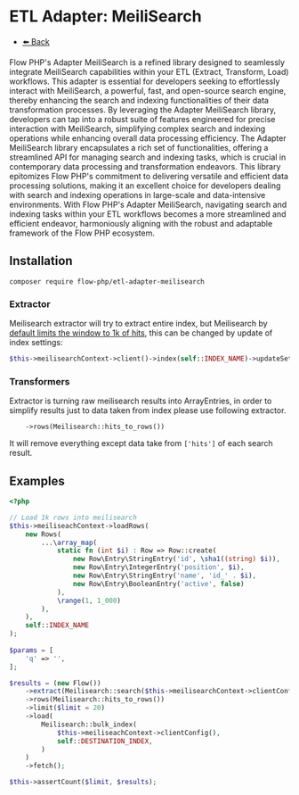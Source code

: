 # ETL Adapter: MeiliSearch

- [⬅️️ Back](../../introduction.md)

Flow PHP's Adapter MeiliSearch is a refined library designed to seamlessly integrate MeiliSearch capabilities within
your ETL (Extract, Transform, Load) workflows. This adapter is essential for developers seeking to effortlessly interact
with MeiliSearch, a powerful, fast, and open-source search engine, thereby enhancing the search and indexing
functionalities of their data transformation processes. By leveraging the Adapter MeiliSearch library, developers can
tap into a robust suite of features engineered for precise interaction with MeiliSearch, simplifying complex search and
indexing operations while enhancing overall data processing efficiency. The Adapter MeiliSearch library encapsulates a
rich set of functionalities, offering a streamlined API for managing search and indexing tasks, which is crucial in
contemporary data processing and transformation endeavors. This library epitomizes Flow PHP's commitment to delivering
versatile and efficient data processing solutions, making it an excellent choice for developers dealing with search and
indexing operations in large-scale and data-intensive environments. With Flow PHP's Adapter MeiliSearch, navigating
search and indexing tasks within your ETL workflows becomes a more streamlined and efficient endeavor, harmoniously
aligning with the robust and adaptable framework of the Flow PHP ecosystem.

## Installation

```
composer require flow-php/etl-adapter-meilisearch
```

### Extractor

Meilisearch extractor will try to extract entire index, but Meilisearch by [default limits the window
to 1k of hits](https://www.meilisearch.com/docs/reference/api/settings#pagination), this can be changed by update
of index settings:
```php
$this->meilisearchContext->client()->index(self::INDEX_NAME)->updateSettings(['pagination' => ['maxTotalHits' => 10000]]);
```

### Transformers

Extractor is turning raw meilisearch results into ArrayEntries,
in order to simplify results just to data taken from index please use following extractor.

```
    ->rows(Meilisearch::hits_to_rows())
```

It will remove everything except data take from `['hits']` of each search result.

## Examples

```php 
<?php

// Load 1k rows into meilisearch
$this->meiliseachContext->loadRows(
    new Rows(
        ...\array_map(
            static fn (int $i) : Row => Row::create(
                new Row\Entry\StringEntry('id', \sha1((string) $i)),
                new Row\Entry\IntegerEntry('position', $i),
                new Row\Entry\StringEntry('name', 'id_' . $i),
                new Row\Entry\BooleanEntry('active', false)
            ),
            \range(1, 1_000)
        ),
    ),
    self::INDEX_NAME
);
 
$params = [
    'q' => '',
];

$results = (new Flow())
    ->extract(Meilisearch::search($this->meilisearchContext->clientConfig(), $params, self::INDEX_NAME))
    ->rows(Meilisearch::hits_to_rows())
    ->limit($limit = 20)
    ->load(
        Meilisearch::bulk_index(
            $this->meiliseachContext->clientConfig(),
            self::DESTINATION_INDEX,
        )
    )
    ->fetch();

$this->assertCount($limit, $results);

```
